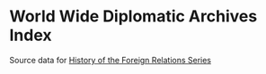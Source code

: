 # World Wide Diplomatic Archives Index

Source data for [History of the Foreign Relations Series](https://history.state.gov/historicaldocuments/frus-history)
